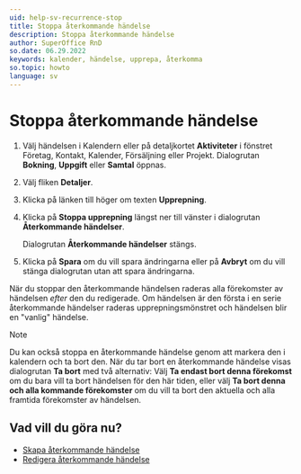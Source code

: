```yaml
---
uid: help-sv-recurrence-stop
title: Stoppa återkommande händelse
description: Stoppa återkommande händelse
author: SuperOffice RnD
so.date: 06.29.2022
keywords: kalender, händelse, upprepa, återkomma
so.topic: howto
language: sv
---
```


# Stoppa återkommande händelse

1. Välj händelsen i Kalendern eller på detaljkortet **Aktiviteter** i fönstret Företag, Kontakt, Kalender, Försäljning eller Projekt. Dialogrutan **Bokning**, **Uppgift** eller **Samtal** öppnas.

2. Välj fliken **Detaljer**.

3. Klicka på länken till höger om texten **Upprepning**.

4. Klicka på **Stoppa upprepning** längst ner till vänster i dialogrutan **Återkommande händelser**.

    Dialogrutan **Återkommande händelser** stängs.

5. Klicka på **Spara** om du vill spara ändringarna eller på **Avbryt** om du vill stänga dialogrutan utan att spara ändringarna.

När du stoppar den återkommande händelsen raderas alla förekomster av händelsen *efter* den du redigerade. Om händelsen är den första i en serie återkommande händelser raderas upprepningsmönstret och händelsen blir en "vanlig" händelse.

> [!NOTE]
> Du kan också stoppa en återkommande händelse genom att markera den i kalendern och ta bort den. När du tar bort en återkommande händelse visas dialogrutan **Ta bort** med två alternativ: Välj **Ta endast bort denna förekomst** om du bara vill ta bort händelsen för den här tiden, eller välj **Ta bort denna och alla kommande förekomster** om du vill ta bort den aktuella och alla framtida förekomster av händelsen.

## Vad vill du göra nu?

* [Skapa återkommande händelse][1]
* [Redigera återkommande händelse][2]

<!-- Referenced links -->
[1]: create.md
[2]: ../edit-follow-up.md#repeat

<!-- Referenced images -->
